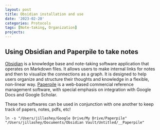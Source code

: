```yaml
---
layout: post
title: Obsidian installation and use 
date: '2023-02-20'
categories: Protocols
tags: [Note-taking, Organization]
projects:  
---
```


## Using Obsidian and Paperpile to take notes 

[Obsidian](https://obsidian.md) is a knowledge base and note-taking software application that operates on Markdown files. It allows users to make internal links for notes and then to visualize the connections as a graph. It is designed to help users organize and structure their thoughts and knowledge in a flexible, non-linear way. [Paperpile](https://paperpile.com) is a web-based commercial reference management software, with special emphasis on integration with Google Docs and Google Scholar.  

These two softwares can be used in conjunction with one another to keep track of papers, notes, pdfs, etc!



```
ln -s "/Users/jillashey/Google Drive/My Drive/Paperpile" "/Users/jillashey/Documents/Obsidian Vault/Untitled/__Paperpile"

```